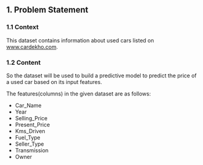 ## 1. Problem Statement
### 1.1 Context
This dataset contains information about used cars listed on www.cardekho.com.

### 1.2 Content
So the dataset will be used to build a predictive model to predict the price of a used car based on its input features.

The features(columns) in the given dataset are as follows:

* Car_Name
* Year
* Selling_Price
* Present_Price
* Kms_Driven
* Fuel_Type
* Seller_Type
* Transmission
* Owner
